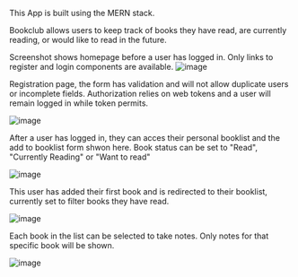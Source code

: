 This App is built using the MERN stack.

Bookclub allows users to keep track of books they have read, are currently reading, or would like to read in the future. 

Screenshot shows homepage before a user has logged in. Only links to register and login components are available. 
![image](https://user-images.githubusercontent.com/37182388/151635015-8e75c531-be9a-4dd6-a4f6-eae6936d1d57.png)

Registration page, the form has validation and will not allow duplicate users or incomplete fields. Authorization relies on web tokens and a user will remain logged in while token permits.

![image](https://user-images.githubusercontent.com/37182388/151635077-c2d3d2f7-7f70-4ed6-99fb-d12b57125dad.png)

After a user has logged in, they can acces their personal booklist and the add to booklist form shwon here. Book status can be set to "Read", "Currently Reading" or "Want to read"

![image](https://user-images.githubusercontent.com/37182388/151635168-6523ddd1-4b13-4963-b6d4-b416ab05a0c0.png)

This user has added their first book and is redirected to their booklist, currently set to filter books they have read.

![image](https://user-images.githubusercontent.com/37182388/151635242-e5829ea4-157c-4442-ac32-a3d4d01230e6.png)

Each book in the list can be selected to take notes. Only notes for that specific book will be shown.

![image](https://user-images.githubusercontent.com/37182388/151635326-4cf84e5c-3502-4748-b833-6fc4d2bbb63b.png)

